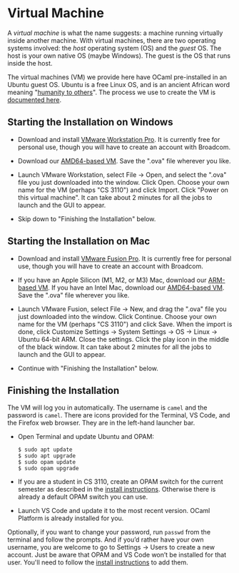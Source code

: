 # Virtual Machine

A *virtual machine* is what the name suggests: a machine running virtually
inside another machine. With virtual machines, there are two operating systems
involved: the *host* operating system (OS) and the *guest* OS. The host is your
own native OS (maybe Windows). The guest is the OS that runs inside the host.

The virtual machines (VM) we provide here have OCaml pre-installed in an Ubuntu
guest OS. Ubuntu is a free Linux OS, and is an ancient African word meaning
"[humanity to others][ubuntu]". The process we use to create the VM is
[documented here][vmrepo].

[ubuntu]: https://ubuntu.com/about
[vmrepo]: https://github.com/cs3110/vm

## Starting the Installation on Windows

- Download and install [VMware Workstation Pro][vmware]. It is currently free for personal use, though you will have to create an account with Broadcom.

- Download our [AMD64-based VM][3110vms]. Save the ".ova" file wherever you like.

- Launch VMware Workstation, select File → Open, and select the ".ova" file you just downloaded into the window. Click Open. Choose your own name for the VM (perhaps "CS 3110") and click Import. Click "Power on this virtual machine". It can take about 2 minutes for all the jobs to launch and the GUI to appear.

- Skip down to "Finishing the Installation" below.

## Starting the Installation on Mac

- Download and install [VMware Fusion Pro][vmware]. It is currently free for personal use, though you will have to create an account with Broadcom.

- If you have an Apple Silicon (M1, M2, or M3) Mac, download our [ARM-based VM][3110vms]. If you have an Intel Mac, download our [AMD64-based VM][3110vms]. Save the ".ova" file wherever you like.

- Launch VMware Fusion, select File → New, and drag the ".ova" file you just downloaded into the window. Click Continue. Choose your own name for the VM (perhaps "CS 3110") and click Save. When the import is done, click Customize Settings → System Settings → OS → Linux → Ubuntu 64-bit ARM. Close the settings. Click the play icon in the middle of the black window. It can take about 2 minutes for all the jobs to launch and the GUI to appear.

- Continue with "Finishing the Installation" below.

## Finishing the Installation

The VM will log you in automatically. The username is `camel` and the password is `camel`. There are icons provided for the Terminal, VS Code, and the Firefox web browser. They are in the left-hand launcher bar.

- Open Terminal and update Ubuntu and OPAM:

  ```console
  $ sudo apt update
  $ sudo apt upgrade
  $ sudo opam update
  $ sudo opam upgrade
  ```

- If you are a student in CS 3110, create an OPAM switch for the current semester as described in the [install instructions](../preface/install.md). Otherwise there is already a default OPAM switch you can use.

- Launch VS Code and update it to the most recent version. OCaml Platform is already installed for you.

Optionally, if you want to change your password, run `passwd` from the terminal and follow the prompts. And if you’d rather have your own username, you are welcome to go to Settings → Users to create a new account. Just be aware that OPAM and VS Code won’t be installed for that user. You'll need to follow the [install instructions](../preface/install.md) to add them.

[vmware]: https://www.vmware.com/products/desktop-hypervisor/workstation-and-fusion
[3110vms]: https://cornell.box.com/v/cs3110-virtual-machines
